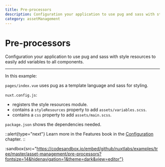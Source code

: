 ```yaml
---
title: Pre-processors
description: Configuration your application to use pug and sass with style resources to easily add variables to all components.
category: assetManagement
---
```


# Pre-processors

Configuration your application to use pug and sass with style resources to easily add variables to all components.

---

In this example:

`pages/index.vue` uses pug as a template language and sass for styling.

`nuxt.config.js`:

- registers the style resources module.
- contains a `styleResources` property to add `assets/variables.scss`.
- contains a `css` property to add `assets/main.scss`.

`package.json` shows the dependencies needed.

::alert{type="next"}
Learn more in the Features book in the [Configuration](/___documentation___features/configuration#pre-processors) chapter.
::

:sandbox{src="https://codesandbox.io/embed/github/nuxtlabs/examples/tree/master/asset-management/pre-processors?fontsize=14&hidenavigation=1&theme=dark&view=editor"}
